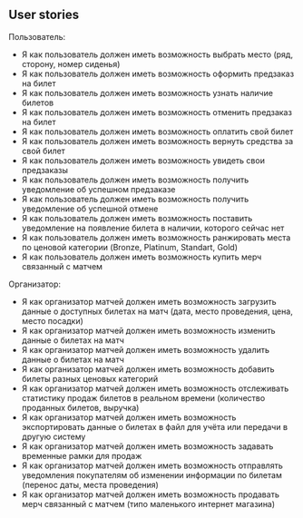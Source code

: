 ## User stories

Пользователь:
- Я как пользователь должен иметь возможность выбрать место (ряд, сторону, номер сиденья)
- Я как пользователь должен иметь возможность оформить предзаказ на билет
- Я как пользователь должен иметь возможность узнать наличие билетов
- Я как пользователь должен иметь возможность отменить предзаказ на билет
- Я как пользователь должен иметь возможность оплатить свой билет
- Я как пользователь должен иметь возможность вернуть средства за свой билет
- Я как пользователь должен иметь возможность увидеть свои предзаказы
- Я как пользователь должен иметь возможность получить уведомление об успешном предзаказе
- Я как пользователь должен иметь возможность получить уведомление об успешной отмене
- Я как пользователь должен иметь возможность поставить уведомление на появление билета в наличии, которого сейчас нет
- Я как пользователь должен иметь возможность ранжировать места по ценовой категории (Bronze, Platinum, Standart, Gold)
- Я как пользователь должен иметь возможность купить мерч связанный с матчем

Организатор:
- Я как организатор матчей должен иметь возможность загрузить данные о доступных билетах на матч (дата, место проведения, цена, место посадки)
- Я как организатор матчей должен иметь возможность изменить данные о билетах на матч
- Я как организатор матчей должен иметь возможность удалить данные о билетах на матч
- Я как организатор матчей должен иметь возможность добавить билеты разных ценовых категорий
- Я как организатор матчей должен иметь возможность отслеживать статистику продаж билетов в реальном времени (количество проданных билетов, выручка)
- Я как организатор матчей должен иметь возможность экспортировать данные о билетах в файл для учёта или передачи в другую систему
- Я как организатор матчей должен иметь возможность задавать временные рамки для продаж
- Я как организатор матчей должен иметь возможность отправлять уведомления покупателям об изменении информации по билетам (перенос даты, места проведения)
- Я как организатор матчей должен иметь возможность продавать мерч связанный с матчем (типо маленького интернет магазина)
